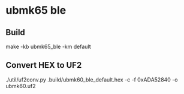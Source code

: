 # ubmk65 ble

## Build

make -kb ubmk65_ble -km default

## Convert HEX to UF2

./util/uf2conv.py .build/ubmk60_ble_default.hex -c -f 0xADA52840 -o ubmk60.uf2
